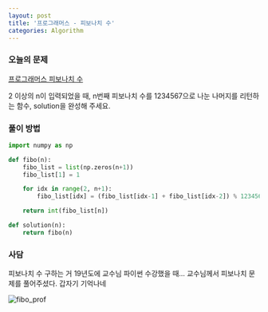 ```yaml
---
layout: post
title: '프로그래머스 - 피보나치 수'
categories: Algorithm
---
```


### 오늘의 문제
[프로그래머스 피보나치 수](https://programmers.co.kr/learn/courses/30/lessons/12945)

2 이상의 n이 입력되었을 때, n번째 피보나치 수를 1234567으로 나눈 나머지를 리턴하는 함수, solution을 완성해 주세요.


### 풀이 방법

```python
import numpy as np

def fibo(n):
    fibo_list = list(np.zeros(n+1))
    fibo_list[1] = 1

    for idx in range(2, n+1):
        fibo_list[idx] = (fibo_list[idx-1] + fibo_list[idx-2]) % 1234567

    return int(fibo_list[n])

def solution(n):
    return fibo(n)
```



### 사담
피보나치 수 구하는 거 19년도에 교수님 파이썬 수강했을 때… 교수님께서  피보나치 문제를 풀어주셨다. 갑자기 기억나네

![fibo_prof](../../images/fibo_prof.jpg)